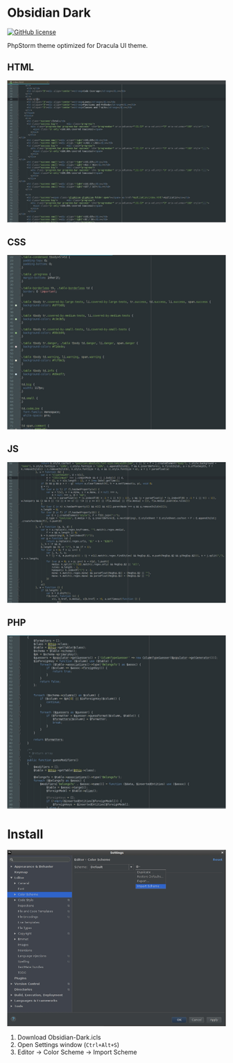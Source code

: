 # Obsidian Dark

[![GitHub license][License img]][License src]

PhpStorm theme optimized for Dracula UI theme.

## HTML
![HTML screenshot](/screenshots/html.jpg)

## CSS
![CSS screenshot](/screenshots/css.jpg)

## JS
![JS screenshot](/screenshots/js.jpg)

## PHP
![PHP screenshot](/screenshots/php.jpg)

# Install
![Settings screenshot](/screenshots/install.jpg)

1. Download Obsidian-Dark.icls
2. Open Settings window (`Ctrl+Alt+S`)
3. Editor -> Color Scheme -> Import Scheme

  [License img]: https://img.shields.io/badge/license-MIT-brightgreen.svg
  [License src]: https://tldrlegal.com/license/mit-license
